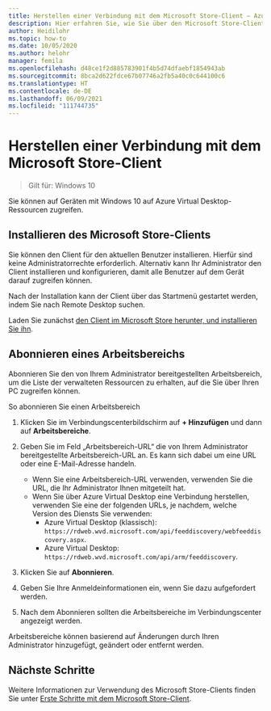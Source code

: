 ```yaml
---
title: Herstellen einer Verbindung mit dem Microsoft Store-Client – Azure
description: Hier erfahren Sie, wie Sie über den Microsoft Store-Client eine Verbindung mit Azure Virtual Desktop herstellen.
author: Heidilohr
ms.topic: how-to
ms.date: 10/05/2020
ms.author: helohr
manager: femila
ms.openlocfilehash: d48ce1f2d885783901f4b5d74dfaebf1854943ab
ms.sourcegitcommit: 8bca2d622fdce67b07746a2fb5a40c0c644100c6
ms.translationtype: HT
ms.contentlocale: de-DE
ms.lasthandoff: 06/09/2021
ms.locfileid: "111744735"
---
```

# <a name="connect-with-the-microsoft-store-client"></a>Herstellen einer Verbindung mit dem Microsoft Store-Client

>Gilt für: Windows 10

Sie können auf Geräten mit Windows 10 auf Azure Virtual Desktop-Ressourcen zugreifen.

## <a name="install-the-microsoft-store-client"></a>Installieren des Microsoft Store-Clients

Sie können den Client für den aktuellen Benutzer installieren. Hierfür sind keine Administratorrechte erforderlich. Alternativ kann Ihr Administrator den Client installieren und konfigurieren, damit alle Benutzer auf dem Gerät darauf zugreifen können.

Nach der Installation kann der Client über das Startmenü gestartet werden, indem Sie nach Remote Desktop suchen.

Laden Sie zunächst [den Client im Microsoft Store herunter, und installieren Sie ihn](https://www.microsoft.com/store/productId/9WZDNCRFJ3PS).

## <a name="subscribe-to-a-workspace"></a>Abonnieren eines Arbeitsbereichs

Abonnieren Sie den von Ihrem Administrator bereitgestellten Arbeitsbereich, um die Liste der verwalteten Ressourcen zu erhalten, auf die Sie über Ihren PC zugreifen können.

So abonnieren Sie einen Arbeitsbereich

1. Klicken Sie im Verbindungscenterbildschirm auf **+ Hinzufügen** und dann auf **Arbeitsbereiche**.
2. Geben Sie im Feld „Arbeitsbereich-URL“ die von Ihrem Administrator bereitgestellte Arbeitsbereich-URL an. Es kann sich dabei um eine URL oder eine E-Mail-Adresse handeln.
   
   - Wenn Sie eine Arbeitsbereich-URL verwenden, verwenden Sie die URL, die Ihr Administrator Ihnen mitgeteilt hat.
   - Wenn Sie über Azure Virtual Desktop eine Verbindung herstellen, verwenden Sie eine der folgenden URLs, je nachdem, welche Version des Diensts Sie verwenden:
       - Azure Virtual Desktop (klassisch): `https://rdweb.wvd.microsoft.com/api/feeddiscovery/webfeeddiscovery.aspx`.
       - Azure Virtual Desktop: `https://rdweb.wvd.microsoft.com/api/arm/feeddiscovery`.
  
3. Klicken Sie auf **Abonnieren**.
4. Geben Sie Ihre Anmeldeinformationen ein, wenn Sie dazu aufgefordert werden.
5. Nach dem Abonnieren sollten die Arbeitsbereiche im Verbindungscenter angezeigt werden.

Arbeitsbereiche können basierend auf Änderungen durch Ihren Administrator hinzugefügt, geändert oder entfernt werden.

## <a name="next-steps"></a>Nächste Schritte

Weitere Informationen zur Verwendung des Microsoft Store-Clients finden Sie unter [Erste Schritte mit dem Microsoft Store-Client](/windows-server/remote/remote-desktop-services/clients/windows/).